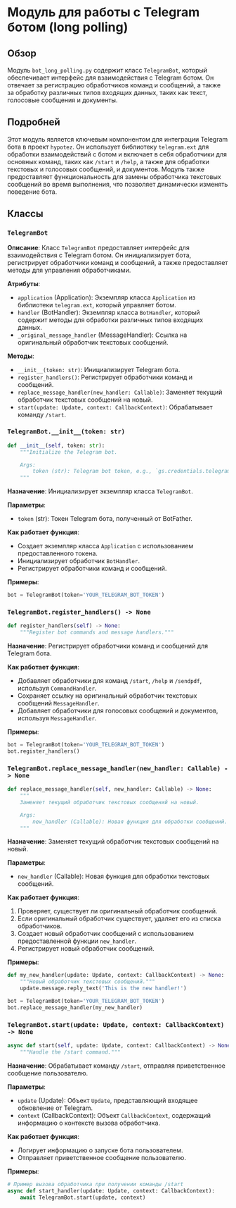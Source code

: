 # Модуль для работы с Telegram ботом (long polling)

## Обзор

Модуль `bot_long_polling.py` содержит класс `TelegramBot`, который обеспечивает интерфейс для взаимодействия с Telegram ботом. Он отвечает за регистрацию обработчиков команд и сообщений, а также за обработку различных типов входящих данных, таких как текст, голосовые сообщения и документы.

## Подробней

Этот модуль является ключевым компонентом для интеграции Telegram бота в проект `hypotez`. Он использует библиотеку `telegram.ext` для обработки взаимодействий с ботом и включает в себя обработчики для основных команд, таких как `/start` и `/help`, а также для обработки текстовых и голосовых сообщений, и документов. Модуль также предоставляет функциональность для замены обработчика текстовых сообщений во время выполнения, что позволяет динамически изменять поведение бота.

## Классы

### `TelegramBot`

**Описание**: Класс `TelegramBot` предоставляет интерфейс для взаимодействия с Telegram ботом. Он инициализирует бота, регистрирует обработчики команд и сообщений, а также предоставляет методы для управления обработчиками.

**Атрибуты**:
- `application` (Application): Экземпляр класса `Application` из библиотеки `telegram.ext`, который управляет ботом.
- `handler` (BotHandler): Экземпляр класса `BotHandler`, который содержит методы для обработки различных типов входящих данных.
- `_original_message_handler` (MessageHandler): Ссылка на оригинальный обработчик текстовых сообщений.

**Методы**:
- `__init__(token: str)`: Инициализирует Telegram бота.
- `register_handlers()`: Регистрирует обработчики команд и сообщений.
- `replace_message_handler(new_handler: Callable)`: Заменяет текущий обработчик текстовых сообщений на новый.
- `start(update: Update, context: CallbackContext)`: Обрабатывает команду `/start`.

### `TelegramBot.__init__(token: str)`

```python
def __init__(self, token: str):
    """Initialize the Telegram bot.

    Args:
        token (str): Telegram bot token, e.g., `gs.credentials.telegram.bot.kazarinov`.
    """
```

**Назначение**: Инициализирует экземпляр класса `TelegramBot`.

**Параметры**:
- `token` (str): Токен Telegram бота, полученный от BotFather.

**Как работает функция**:
- Создает экземпляр класса `Application` с использованием предоставленного токена.
- Инициализирует обработчик `BotHandler`.
- Регистрирует обработчики команд и сообщений.

**Примеры**:
```python
bot = TelegramBot(token='YOUR_TELEGRAM_BOT_TOKEN')
```

### `TelegramBot.register_handlers() -> None`

```python
def register_handlers(self) -> None:
    """Register bot commands and message handlers."""
```

**Назначение**: Регистрирует обработчики команд и сообщений для Telegram бота.

**Как работает функция**:
- Добавляет обработчики для команд `/start`, `/help` и `/sendpdf`, используя `CommandHandler`.
- Сохраняет ссылку на оригинальный обработчик текстовых сообщений `MessageHandler`.
- Добавляет обработчики для голосовых сообщений и документов, используя `MessageHandler`.

**Примеры**:
```python
bot = TelegramBot(token='YOUR_TELEGRAM_BOT_TOKEN')
bot.register_handlers()
```

### `TelegramBot.replace_message_handler(new_handler: Callable) -> None`

```python
def replace_message_handler(self, new_handler: Callable) -> None:
    """
    Заменяет текущий обработчик текстовых сообщений на новый.

    Args:
        new_handler (Callable): Новая функция для обработки сообщений.
    """
```

**Назначение**: Заменяет текущий обработчик текстовых сообщений на новый.

**Параметры**:
- `new_handler` (Callable): Новая функция для обработки текстовых сообщений.

**Как работает функция**:
1. Проверяет, существует ли оригинальный обработчик сообщений.
2. Если оригинальный обработчик существует, удаляет его из списка обработчиков.
3. Создает новый обработчик сообщений с использованием предоставленной функции `new_handler`.
4. Регистрирует новый обработчик сообщений.

**Примеры**:
```python
def my_new_handler(update: Update, context: CallbackContext) -> None:
    """Новый обработчик текстовых сообщений."""
    update.message.reply_text('This is the new handler!')

bot = TelegramBot(token='YOUR_TELEGRAM_BOT_TOKEN')
bot.replace_message_handler(my_new_handler)
```

### `TelegramBot.start(update: Update, context: CallbackContext) -> None`

```python
async def start(self, update: Update, context: CallbackContext) -> None:
    """Handle the /start command."""
```

**Назначение**: Обрабатывает команду `/start`, отправляя приветственное сообщение пользователю.

**Параметры**:
- `update` (Update): Объект `Update`, представляющий входящее обновление от Telegram.
- `context` (CallbackContext): Объект `CallbackContext`, содержащий информацию о контексте вызова обработчика.

**Как работает функция**:
- Логирует информацию о запуске бота пользователем.
- Отправляет приветственное сообщение пользователю.

**Примеры**:
```python
# Пример вызова обработчика при получении команды /start
async def start_handler(update: Update, context: CallbackContext):
    await TelegramBot.start(update, context)